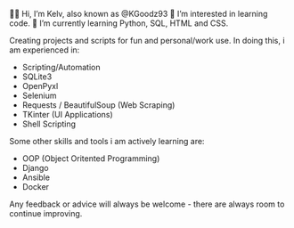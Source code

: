 👋🏾 Hi, I’m Kelv, also known as @KGoodz93
👀 I’m interested in learning code.
🌱 I’m currently learning Python, SQL, HTML and CSS.

Creating projects and scripts for fun and personal/work use. In doing this, i am experienced in:

- Scripting/Automation
- SQLite3
- OpenPyxl
- Selenium
- Requests / BeautifulSoup (Web Scraping)
- TKinter (UI Applications)
- Shell Scripting

Some other skills and tools i am actively learning are:

- OOP (Object Oritented Programming)
- Django
- Ansible
- Docker

Any feedback or advice will always be welcome - there are always room to continue improving.

<!---
KGoodz93/KGoodz93 is a ✨ special ✨ repository because its `README.md` (this file) appears on your GitHub profile.
You can click the Preview link to take a look at your changes.
--->
